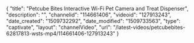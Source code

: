 {
    "title": "Petcube Bites Interactive Wi-Fi Pet Camera and Treat Dispenser",
    "description": "",
    "channelid": "114661406",
    "videoid": "127913243",
    "date_created": "1509732292",
    "date_modified": "1509733563",
    "type": "captivate",
    "layout": "channelVideo",
    "url": "\/latest-videos\/petcubebites-62817813-wsts-mp4\/114661406-127913243"
}